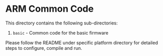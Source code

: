 # ARM Common Code

This directory contains the following sub-directories:

1. `basic` - Common code for the basic firmware

Please follow the README under specific platform directory for detailed steps
to configure, compile and run.
